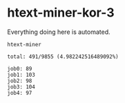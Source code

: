 # htext-miner-kor-3

Everything doing here is automated.

```
htext-miner

total: 491/9855 (4.982242516489092%)

job0: 89
job1: 103
job2: 98
job3: 104
job4: 97
```